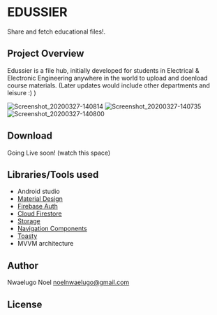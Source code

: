 # EDUSSIER
Share and fetch educational files!.

## Project Overview
Edussier is a file hub, initially developed for students in Electrical & Electronic Engineering anywhere in the world
to upload and doenload course materials.
(Later updates would include other departments and leisure :) )

![Screenshot_20200327-140814](https://user-images.githubusercontent.com/40652867/77786377-03ba5000-705e-11ea-9544-cab8fe7b65f6.png)
![Screenshot_20200327-140735](https://user-images.githubusercontent.com/40652867/77786415-103ea880-705e-11ea-9b7a-d1110313a103.png)
![Screenshot_20200327-140800](https://user-images.githubusercontent.com/40652867/77786484-264c6900-705e-11ea-9ddd-2a6f2404f40c.png)

## Download
Going Live soon! (watch this space)

## Libraries/Tools used
* Android studio
* [Material Design](https://material.io/develop/android/)
* [Firebase Auth](https://firebase.google.com/docs/auth)
* [Cloud Firestore](https://firebase.google.com/docs/firestore)
* [Storage](https://firebase.google.com/docs/storage)
* [Navigation Components](https://developer.android.com/guide/navigation/navigation-getting-started)
* [Toasty](https://github.com/GrenderG/Toasty)
* MVVM architecture

## Author
Nwaelugo Noel
noelnwaelugo@gmail.com

## License
